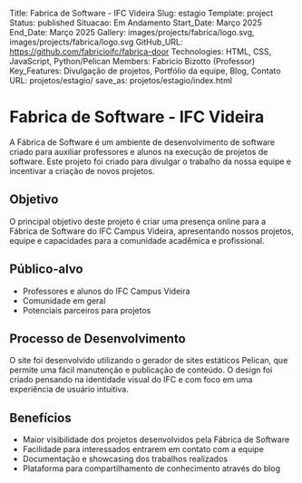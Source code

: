 Title: Fabrica de Software - IFC Videira
Slug: estagio
Template: project
Status: published
Situacao: Em Andamento
Start_Date: Março 2025
End_Date: Março 2025
Gallery: images/projects/fabrica/logo.svg, images/projects/fabrica/logo.svg
GitHub_URL: https://github.com/fabricioifc/fabrica-door
Technologies: HTML, CSS, JavaScript, Python/Pelican
Members: Fabricio Bizotto (Professor)
Key_Features: Divulgação de projetos, Portfólio da equipe, Blog, Contato
URL: projetos/estagio/
save_as: projetos/estagio/index.html

# Fabrica de Software - IFC Videira

A Fábrica de Software é um ambiente de desenvolvimento de software criado para auxiliar professores e alunos na execução de projetos de software. Este projeto foi criado para divulgar o trabalho da nossa equipe e incentivar a criação de novos projetos.

## Objetivo

O principal objetivo deste projeto é criar uma presença online para a Fábrica de Software do IFC Campus Videira, apresentando nossos projetos, equipe e capacidades para a comunidade acadêmica e profissional.

## Público-alvo

- Professores e alunos do IFC Campus Videira
- Comunidade em geral
- Potenciais parceiros para projetos

## Processo de Desenvolvimento

O site foi desenvolvido utilizando o gerador de sites estáticos Pelican, que permite uma fácil manutenção e publicação de conteúdo. O design foi criado pensando na identidade visual do IFC e com foco em uma experiência de usuário intuitiva.

## Benefícios

- Maior visibilidade dos projetos desenvolvidos pela Fábrica de Software
- Facilidade para interessados entrarem em contato com a equipe
- Documentação e showcasing dos trabalhos realizados
- Plataforma para compartilhamento de conhecimento através do blog
